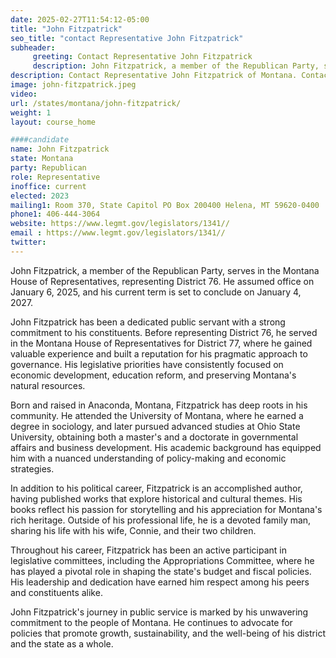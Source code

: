```yaml
---
date: 2025-02-27T11:54:12-05:00
title: "John Fitzpatrick"
seo_title: "contact Representative John Fitzpatrick"
subheader:
     greeting: Contact Representative John Fitzpatrick
     description: John Fitzpatrick, a member of the Republican Party, serves in the Montana House of Representatives, representing District 76. He assumed office on January 6, 2025, and his current term is set to conclude on January 4, 2027.
description: Contact Representative John Fitzpatrick of Montana. Contact information for John Fitzpatrick includes email address, phone number, and mailing address.
image: john-fitzpatrick.jpeg
video:
url: /states/montana/john-fitzpatrick/
weight: 1
layout: course_home

####candidate
name: John Fitzpatrick
state: Montana
party: Republican
role: Representative
inoffice: current
elected: 2023
mailing1: Room 370, State Capitol PO Box 200400 Helena, MT 59620-0400
phone1: 406-444-3064
website: https://www.legmt.gov/legislators/1341//
email : https://www.legmt.gov/legislators/1341//
twitter: 
---
```

John Fitzpatrick, a member of the Republican Party, serves in the Montana House of Representatives, representing District 76. He assumed office on January 6, 2025, and his current term is set to conclude on January 4, 2027.

John Fitzpatrick has been a dedicated public servant with a strong commitment to his constituents. Before representing District 76, he served in the Montana House of Representatives for District 77, where he gained valuable experience and built a reputation for his pragmatic approach to governance. His legislative priorities have consistently focused on economic development, education reform, and preserving Montana's natural resources.

Born and raised in Anaconda, Montana, Fitzpatrick has deep roots in his community. He attended the University of Montana, where he earned a degree in sociology, and later pursued advanced studies at Ohio State University, obtaining both a master's and a doctorate in governmental affairs and business development. His academic background has equipped him with a nuanced understanding of policy-making and economic strategies.

In addition to his political career, Fitzpatrick is an accomplished author, having published works that explore historical and cultural themes. His books reflect his passion for storytelling and his appreciation for Montana's rich heritage. Outside of his professional life, he is a devoted family man, sharing his life with his wife, Connie, and their two children.

Throughout his career, Fitzpatrick has been an active participant in legislative committees, including the Appropriations Committee, where he has played a pivotal role in shaping the state's budget and fiscal policies. His leadership and dedication have earned him respect among his peers and constituents alike.

John Fitzpatrick's journey in public service is marked by his unwavering commitment to the people of Montana. He continues to advocate for policies that promote growth, sustainability, and the well-being of his district and the state as a whole.
